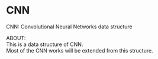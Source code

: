 # CNN
CNN: Convolutional Neural Networks data structure  


ABOUT:  
   This is a data structure of CNN.  
   Most of the CNN works will be extended from this structure.  
   